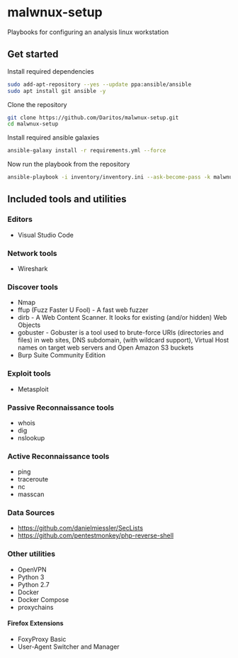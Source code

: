 # malwnux-setup

Playbooks for configuring an analysis linux workstation

## Get started

Install required dependencies

```bash
sudo add-apt-repository --yes --update ppa:ansible/ansible
sudo apt install git ansible -y
```

Clone the repository

```bash
git clone https://github.com/Daritos/malwnux-setup.git
cd malwnux-setup
```

Install required ansible galaxies

```bash
ansible-galaxy install -r requirements.yml --force
```

Now run the playbook from the repository

```bash
ansible-playbook -i inventory/inventory.ini --ask-become-pass -k malwnux_playbook.yml -u <insert_your_username_here>
```

## Included tools and utilities

### Editors

* Visual Studio Code

### Network tools

* Wireshark

### Discover tools

* Nmap
* ffup (Fuzz Faster U Fool) - A fast web fuzzer
* dirb - A Web Content Scanner. It looks for existing (and/or hidden) Web Objects
* gobuster - Gobuster is a tool used to brute-force URIs (directories and files) in web sites, DNS subdomain, (with wildcard support), Virtual Host names on target web servers and Open Amazon S3 buckets
* Burp Suite Community Edition

### Exploit tools

* Metasploit

### Passive Reconnaissance tools

* whois
* dig
* nslookup

### Active Reconnaissance tools

* ping
* traceroute
* nc
* masscan

### Data Sources

* https://github.com/danielmiessler/SecLists
* https://github.com/pentestmonkey/php-reverse-shell

### Other utilities

* OpenVPN
* Python 3
* Python 2.7
* Docker
* Docker Compose
* proxychains

#### Firefox Extensions

* FoxyProxy Basic
* User-Agent Switcher and Manager

